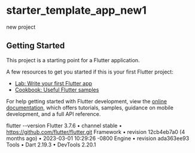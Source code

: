 # starter_template_app_new1

new project

## Getting Started

This project is a starting point for a Flutter application.

A few resources to get you started if this is your first Flutter project:

- [Lab: Write your first Flutter app](https://docs.flutter.dev/get-started/codelab)
- [Cookbook: Useful Flutter samples](https://docs.flutter.dev/cookbook)

For help getting started with Flutter development, view the
[online documentation](https://docs.flutter.dev/), which offers tutorials,
samples, guidance on mobile development, and a full API reference.

flutter --version
Flutter 3.7.6 • channel stable • https://github.com/flutter/flutter.git
Framework • revision 12cb4eb7a0 (4 months ago) • 2023-03-01 10:29:26 -0800
Engine • revision ada363ee93
Tools • Dart 2.19.3 • DevTools 2.20.1